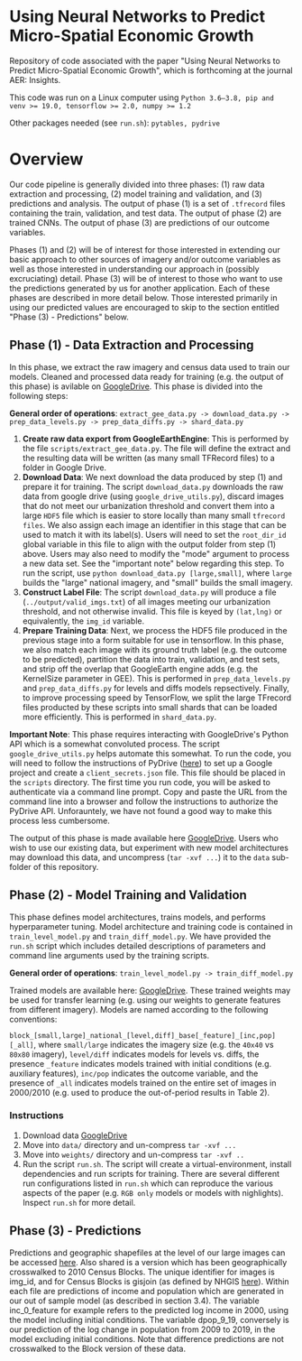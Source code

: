# Using Neural Networks to Predict Micro-Spatial Economic Growth
Repository of code associated with the paper "Using Neural Networks to Predict Micro-Spatial Economic Growth", which is forthcoming at the journal AER: Insights.

This code was run on a Linux computer using `Python 3.6–3.8, pip and venv >= 19.0, tensorflow >= 2.0, numpy >= 1.2`

Other packages needed (see `run.sh`): `pytables, pydrive`

# Overview

Our code pipeline is generally divided into three phases: (1) raw data extraction and processing, (2) model training and validation, and (3) predictions and analysis. The output of phase (1) is a set of `.tfrecord` files containing the train, validation, and test data. The output of phase (2) are trained CNNs. The output of phase (3) are predictions of our outcome variables.

Phases (1) and (2) will be of interest for those interested in extending our basic approach to other sources of imagery and/or outcome variables as well as those interested in understanding our approach in (possibly excruciating) detail. Phase (3) will be of interest to those who want to use the predictions generated by us for another application. Each of these phases are described in more detail below. Those interested primarily in using our predicted values are encouraged to skip to the section entitled "Phase (3) - Predictions" below.

## Phase (1) - Data Extraction and Processing

In this phase, we extract the raw imagery and census data used to train our models. Cleaned and processed data ready for training (e.g. the output of this phase) is avilable on [GoogleDrive](https://drive.google.com/drive/folders/1MnyQddPAzGWjZrHXlErNDfbJv9dMhr_I?usp=sharing). This phase is divided into the following steps:

**General order of operations**: `extract_gee_data.py -> download_data.py -> prep_data_levels.py -> prep_data_diffs.py -> shard_data.py`

1. **Create raw data export from GoogleEarthEngine**: This is performed by the file `scripts/extract_gee_data.py`. The file will define the extract and the resulting data will be written (as many small TFRecord files) to a folder in Google Drive.
2. **Download Data**: We next download the data produced by step (1) and prepare it for training. The script `download_data.py` downloads the raw data from google drive (using `google_drive_utils.py`), discard images that do not meet our urbanization threshold and convert them into a large `HDF5` file which is easier to store locally than many small `tfrecord files`. We also assign each image an identifier in this stage that can be used to match it with its label(s). Users will need to set the `root_dir_id` global variable in this file to align with the output folder from step (1) above. Users may also need to modify the "mode" argument to process a new data set. See the "important note" below regarding this step. To run the script, use `python download_data.py [large,small]`, where `large` builds the "large" national imagery, and "small" builds the small imagery.
3. **Construct Label File**: The script `download_data.py` will produce a file (`../output/valid_imgs.txt`) of all images meeting our urbanization threshold, and not otherwise invalid. This file is keyed by `(lat,lng)` or equivalently, the `img_id` variable.  
4. **Prepare Training Data**: Next, we process the HDF5 file produced in the previous stage into a form suitable for use in tensorflow. In this phase, we also match each image with its ground truth label (e.g. the outcome to be predicted), partition the data into train, validation, and test sets, and strip off the overlap that GoogleEarth engine adds (e.g. the KernelSize parameter in GEE). This is performed in `prep_data_levels.py` and `prep_data_diffs.py` for levels and diffs models repsectively. Finally, to improve processing speed by TensorFlow, we split the large TFrecord files producted by these scripts into small shards that can be loaded more efficiently. This is performed in `shard_data.py`.

**Important Note**: This phase requires interacting with GoogleDrive's Python API which is a somewhat convoluted process. The script `google_drive_utils.py` helps automate this somewhat. To run the code, you will need to follow the instructions of PyDrive ([here](https://pythonhosted.org/PyDrive/quickstart.html#authentication)) to set up a Google project and create a `client_secrets.json` file. This file should be placed in the `scripts` directory. The first time you run code, you will be asked to authenticate via a command line prompt. Copy and paste the URL from the command line into a browser and follow the instructions to authorize the PyDrive API. Unforauntely, we have not found a good way to make this process less cumbersome.

The output of this phase is made available here [GoogleDrive](https://drive.google.com/drive/folders/1MnyQddPAzGWjZrHXlErNDfbJv9dMhr_I?usp=sharing). Users who wish to use our existing data, but experiment with new model architectures may download this data, and uncompress (`tar -xvf ...`) it to the `data` sub-folder of this repository.

## Phase (2) - Model Training and Validation

This phase defines model architectures, trains models, and performs hyperparameter tuning. Model architecture and training code is contained in `train_level_model.py` and `train_diff_model.py`. We have provided the `run.sh` script which includes detailed descriptions of parameters and command line arguments used by the training scripts.

**General order of operations**: `train_level_model.py -> train_diff_model.py`

Trained models are available here: [GoogleDrive](https://drive.google.com/drive/folders/1n8znM2_A3Q6RLhVRxgU1HBW8FG_g6ndY?usp=sharing). These trained weights may be used for transfer learning (e.g. using our weights to generate features from different imagery). Models are named according to the following conventions:

`block_[small,large]_national_[level,diff]_base[_feature]_[inc,pop][_all]`, where `small/large` indicates the imagery size (e.g. the `40x40` vs `80x80` imagery), `level/diff` indicates models for levels vs. diffs, the presence `_feature` indicates models trained with initial conditions (e.g. auxiliary features), `inc/pop` indicates the outcome variable, and the presence of `_all` indicates models trained on the entire set of images in 2000/2010 (e.g. used to produce the out-of-period results in Table 2).

### Instructions
1. Download data [GoogleDrive](https://drive.google.com/drive/folders/1MnyQddPAzGWjZrHXlErNDfbJv9dMhr_I?usp=sharing) 
2. Move into `data/` directory and un-compress `tar -xvf ...`
3. Move into `weights/` directory and un-compress `tar -xvf ..`
4. Run the script `run.sh`. The script will create a virtual-environment, install dependencies and run scripts for training. There are several different run configurations listed in `run.sh` which can reproduce the various aspects of the paper (e.g. `RGB only` models or models with nighlights). Inspect `run.sh` for more detail.

## Phase (3) - Predictions

Predictions and geographic shapefiles at the level of our large images can be accessed [here](https://drive.google.com/drive/folders/1JZ_AnYVqfM1AxX5Gzfin0Lw0s_20ilB9?usp=sharing). Also shared is a version which has been geographically crosswalked to 2010 Census Blocks. The unique identifier for images is img_id, and for Census Blocks is gisjoin (as defined by NHGIS [here](https://www.nhgis.org/geographic-crosswalks)). Within each file are predictions of income and population which are generated in our out of sample model (as described in section 3.4). The variable inc_0_feature for example refers to the predicted log income in 2000, using the model including initial conditions. The variable dpop_9_19, conversely is our prediction of the log change in population from 2009 to 2019, in the model excluding initial conditions. Note that difference predictions are not crosswalked to the Block version of these data.
